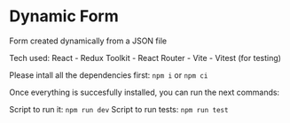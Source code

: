 # Dynamic Form

Form created dynamically from a JSON file

Tech used: React - Redux Toolkit - React Router - Vite - Vitest (for testing)

Please intall all the dependencies first: `npm i` or `npm ci`

Once everything is succesfully installed, you can run the next commands:

Script to run it: `npm run dev`
Script to run tests: `npm run test`
